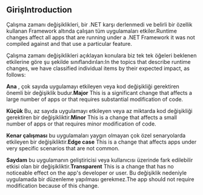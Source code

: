## <a name="introduction"></a><span data-ttu-id="11d67-101">Giriş</span><span class="sxs-lookup"><span data-stu-id="11d67-101">Introduction</span></span>
<span data-ttu-id="11d67-102">Çalışma zamanı değişiklikleri, bir .NET karşı derlenmedi ve belirli bir özellik kullanan Framework altında çalışan tüm uygulamaları etkiler.</span><span class="sxs-lookup"><span data-stu-id="11d67-102">Runtime changes affect all apps that are running under a .NET Framework it was not compiled against and that use a particular feature.</span></span>

<span data-ttu-id="11d67-103">Çalışma zamanı değişiklikleri açıklayan konulara biz tek tek öğeleri beklenen etkilerine göre şu şekilde sınıflandırılan:</span><span class="sxs-lookup"><span data-stu-id="11d67-103">In the topics that describe runtime changes, we have classified individual items by their expected impact, as follows:</span></span>

<span data-ttu-id="11d67-104">**Ana** , çok sayıda uygulamayı etkileyen veya kod değişikliği gerektiren önemli bir değişiklik budur.</span><span class="sxs-lookup"><span data-stu-id="11d67-104">**Major** This is a significant change that affects a large number of apps or that requires substantial modification of code.</span></span>

<span data-ttu-id="11d67-105">**Küçük** Bu, az sayıda uygulamayı etkileyen veya az miktarda kod değişikliği gerektiren bir değişikliktir.</span><span class="sxs-lookup"><span data-stu-id="11d67-105">**Minor** This is a change that affects a small number of apps or that requires minor modification of code.</span></span>

<span data-ttu-id="11d67-106">**Kenar çalışması** bu uygulamaları yaygın olmayan çok özel senaryolarda etkileyen bir değişikliktir.</span><span class="sxs-lookup"><span data-stu-id="11d67-106">**Edge case** This is a change that affects apps under very specific scenarios that are not common.</span></span>

<span data-ttu-id="11d67-107">**Saydam** bu uygulamanın geliştiricisi veya kullanıcısı üzerinde fark edilebilir etkisi olan bir değişikliktir.</span><span class="sxs-lookup"><span data-stu-id="11d67-107">**Transparent** This is a change that has no noticeable effect on the app's developer or user.</span></span> <span data-ttu-id="11d67-108">Bu değişiklik nedeniyle uygulamada bir düzenleme yapılması gerekmez.</span><span class="sxs-lookup"><span data-stu-id="11d67-108">The app should not require modification because of this change.</span></span>
